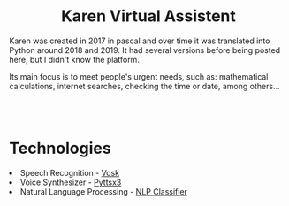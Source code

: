 <h1 align="center">Karen Virtual Assistent</h1>
Karen was created in 2017 in pascal and over time it was translated into Python around 2018 and 2019. It had several versions before being posted here, but I didn't know the platform.

Its main focus is to meet people's urgent needs, such as: mathematical calculations, internet searches, checking the time or date, among others...

<br><br>

# Technologies
<li>Speech Recognition - <a href="https://alphacephei.com/vosk/">Vosk</a></l1>
<li>Voice Synthesizer - <a href="https://github.com/nateshmbhat/pyttsx3">Pyttsx3</a></li>
<li>Natural Language Processing - <a href="https://github.com/Masso13/NLP-Classifier">NLP Classifier</a></li>

<br><br>


